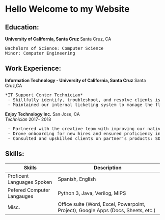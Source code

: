 
# Hello Welcome to my Website 


## Education:

**University of California,  Santa Cruz**			  		                   Santa Cruz, CA		
<pre>
Bachelors of Science: Computer Science					                        2018-Present
Minor: Computer Engineering
</pre>
## Work Experience:
**Information Technology - University of California, Santa Cruz**           Santa Cruz,CA
<pre>
*IT Support Center Technician*     				                                     2019 - Present    
 - Skillfully identify, troubleshoot, and resolve clients issues
 - Maintained our internal ticketing system to manage the flow of clients    
</pre>

**Enjoy Technology Inc.**                                 San Jose, CA	                                 
*Technician*								                                      2017- 2018
<pre>
 - Partnered with the creative team with improving our native iOS platform
 - Drove onboarding for new hires and ensured proficiency in company software and hardware
 - Consulted and upskilled clients on partner’s products: SONOS, Apple, AT&T, Android
</pre>

## Skills:

|Skills | Description |
| --- | --- |
| Proficent Languages Spoken | Spanish, English |
| Pefered Computer Langauges | Python 3, Java, Verilog, MIPS  |
| Misc. | Office suite (Word, Excel, Powerpoint, Project), Google Apps (Docs, Sheets, etc.) |

